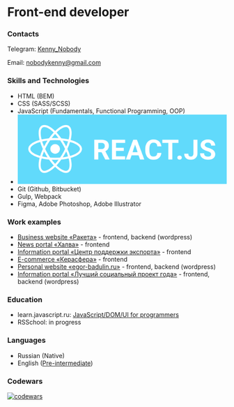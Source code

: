 # Front-end developer

### Contacts

Telegram: [Kenny_Nobody](https://t.me/Kenny_Nobody)

Email: [nobodykenny@gmail.com](mailto:nobodykenny@gmail.com)

### Skills and Technologies

- HTML (BEM)
- CSS (SASS/SCSS)
- JavaScript (Fundamentals, Functional Programming, OOP)
- ![react.js](assets/react.svg)
- Git (Github, Bitbucket)
- Gulp, Webpack
- Figma, Adobe Photoshop, Adobe Illustrator

### Work examples

- [Business website «Ракета»](https://rpk39.ru/) - frontend, backend (wordpress)
- [News portal «Халва»](https://halva.tj/) - frontend
- [Information portal «Центр поддержки экспорта»](https://exportkld.ru/) - frontend
- [E-commerce «Керасфера»](https://kerasfera.ru/) - frontend
- [Personal website «egor-badulin.ru»](https://egor-badulin.ru/) - frontend, backend (wordpress)
- [Information portal «Лучший социальный проект года»](https://lspg.mbkaliningrad.ru/) - frontend, backend (wordpress)

### Education

- learn.javascript.ru: [JavaScript/DOM/UI for programmers](https://learn.javascript.ru/courses/js-20180219-2100/kenny-nobody/en/certificate.jpg)
- RSSchool: in progress

### Languages
- Russian (Native)
- English ([Pre-intermediate](https://simpler.via-mobi.com/storage/certificate/186/185903_PQfLZYczL0UvC6An.png))

### Codewars

[![codewars](https://www.codewars.com/users/KennyNobody/badges/small)](https://www.codewars.com/users/KennyNobody/)